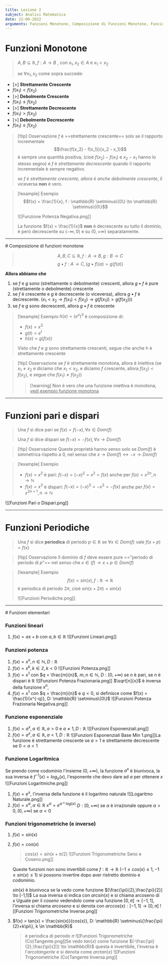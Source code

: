 ```yaml
---
title: Lezione 2
subject: Analisi Matematica
date: 22-09-2022
arguments: Funzioni Monotone, Composizione di Funzioni Monotone, Funzioni Pari o Dispari, Funzioni Periodiche, Funzioni Elementari
---
```

# Funzioni Monotone

> $A,B \subseteq \mathbb{R}, f : A \to B$ , con $x_1, x_2 \in A$ e $x_1 < x_2$
> 
> se $\forall x_1,x_2$ come sopra succede:

- [>] **Strettamente Crescente**
- $f(x_1) < f(x_2)$
- [>] **Debolmente Crescente**
- $f(x_1) \leq f(x_2)$
- [>] **Strettamente Decrescente**
- $f(x_1) > f(x_2)$
- [>]  **Debolmente Decrescente**
- $f(x_1) \geq f(x_2)$

> [!tip] Osservazione
>  _f_ è ==strettamente crescente== solo se il rapporto incrementale $$\frac{f(x_2) - f(x_1)}{x_2 - x_1}$$è sempre una quantità positiva, (cioè $f(x_2) - f(x_1)$ e  $x_2 - x_1$ hanno lo stesso segno) e $f$ è _strettamente decrescente_ quando il rapporto incrementale è sempre negativo.
>  
>  *se $f$ è strettamente crescente, allora è anche debolmente crescente*, il viceversa **non** è vero.


> [!example] Esempio
> $$f(x) = \frac{1}{x}, f : \mathbb{R} \setminus\{0\} \to \mathbb{R} \setminus\{0\}$$
> 
> ![[Funzione Potenza Negativa.png]]
> 
> La funzione $f(x) = \frac{1}{x}$ **non** è decrescente su tutto il dominio, è però decrescente su $(-\infty, 0)$ e su $(0, +\infty)$ separatamente.

<hr>
# Composizione di funzioni monotone

>$$A,B,C \subseteq \mathbb{R}, f : A \to B, g : B \to C$$$$g•f : A \to C, (g•f)(a) = g(f(a))$$

**Allora abbiamo che**
1. se $f$ e $g$ sono (strettamente o debolmente) crescenti, allora $g•f$ è pure (strettamente o debolmente) crescente
2. se $f$ è crescente e $g$ è decrescente (o viceversa), allora $g•f$ è decrescente.
   ($x_1 < x_2 \to f(x_1) < f(x_2) \to g(f(x_1)) > g(f(x_2))$) 
3. se $f$ e $g$ sono decrescenti, allora $g•f$ è crescente

> [!example] Esempio
> $h(x) = (e^x)^3$ è composizione di:
> - $f(x) = x^3$
> -  $g(t) = e^t$
> - $h(x) = g(f(x))$
> 
> Visto che *f* e *g* sono strettamente crescenti, segue che anche h è strettamente crescente

> [!tip] Osservazione
> se *f* è strettamente monotona, allora è iniettiva
> (se $x_1 \neq x_2$ e diciamo che $x_1 < x_2$, e diciamo *f* crescente, allora $f(x_2) < f(x_2)$, e segue che $f(x_1) \neq f(x_2)$)
> > [!warning] Non è vero che una funzione iniettiva è monotona, <u>vedi esempio funzione monotona</u>

<hr>

# Funzioni pari e dispari 

> Una $f$ si dice pa<u></u>ri se $f(x) = f(-x), \forall x \in Dom(f)$
> 
> Una $f$ si dice dispari se $f(-x) = -f(x), \forall x \to Dom(f)$


> [!tip] Osservazione
> Queste proprietà hanno senso solo se $Dom(f)$ è simmetrica rispetto a 0, nel senso che $x \to Dom(f) \leftrightarrow -x \to Dom(f)$

> [!example] Esempio
> - $f(x) = x^2$ è pari: $f(-x) = (-x)^2 = x^2 = f(x)$ 
> 	anche per $f(x) = x^{2n}, n \to \mathbb{N}$
> - $f(x) = x^3$ è dispari: $f(-x) = (-x)^3 = -x^3 = -f(x)$ 
> 	anche per $f(x) = x^{2n+1}, n \to \mathbb{N}$
> 
![[Funzioni Pari o Dispari.png]]

<hr>

# Funzioni Periodiche

> Una *f* si dice **periodica** di periodo $p \in \mathbb{R}$ se $\forall x \in Dom(f)$ vale $f(x+p) = f(x)$

> [!tip] Osservazione
> Il dominio di *f* deve essere pure =="periodo di periodo di $p$"== nel senso che $x \in (f) \to x+p \in Dom(f)$

> [!example] Esempio
> $$f(x) = sin(x), f : \mathbb{R} \to \mathbb{R}$$ 
> è periodica di periodo $2π$, cioè $sin(x + 2\pi) = sin(x)$
> 
> ![[Funzioni Periodiche.png]]

<hr>
# Funzioni elementari

### **Funzioni lineari**

1. $f(x) = ax + b$ con $a,b \in \mathbb{R}$ ![[Funzioni Lineari.png]]
### **Funzioni potenza** 

1. $f(x) = x^n, n \in \mathbb{N}, D: \mathbb{R}$
2. $f(x) = x^k, k \in \mathbb{Z}, k < 0$ ![[Funzioni Potenza.png]]
 3. $f(x) = x^1$ con $q = \frac{m}{n}$, $m,n \in \mathbb{N}$, $D:  [0, +\infty)$ se $n$ è pari, se $n$ è dispari è $\mathbb{R}$ ![[Funzioni Potenza Frazionaria.png]] $\sqrt[n]{x}$ è inversa della funzione $x^n$,
4. $f(x) = x^1$ con $q = \frac{m}{n}$ e $q < 0$, si definisce come $f(x) = \frac{1}{x^{-q}}, D: \mathbb{R} \setminus\{0\}$	![[Funzioni Potenza Frazionaria Negativa.png]]
### **Funzione esponenziale**

1. $f(x) = a^x, a \in \mathbb{R}, a > 0$ e $a \neq 1, D: \mathbb{R}$ ![[Funzioni Esponenziali.png]]
2.  $f(x) = a^x, a \in \mathbb{R}, a < 1, D: \mathbb{R}$ ![[Funzioni Esponenziali Base Min 1.png]]La funzione è strettamente crescente se $a > 1$ e strettamente decrescente se $0 < a < 1$
### **Funzione Logaritmica**

 Se prendo come codominio l'insieme $(0, +\infty)$, la funzione $a^x$ è biunivoca, la sua inversa è $f^{-1}(x) = log_a(x)$, l'esponente che devo dare ad $a$ per ottenere $x$  
 ![[Funzioni Logaritmiche.png]]

1. $f(x) = e^x$, l'inversa della funzione è il logaritmo naturale
   ![[Logaritmo Naturale.png]]
2. $f(x) = x^\alpha, \alpha \in \mathbb{R}$ 
   $x^\alpha  = e^{\alpha*log(x)}$ 
   $D: [0, +\infty)$ se $\alpha$ è irrazionale oppure $\alpha > 0, (0, +\infty)$ se $\alpha < 0$ 
### **Funzioni trigonometriche** (e inverse)
1. $f(x) = sin(x)$
2. $f(x) = cos(x)$ 
   > $cos(x) = sin(x+\pi/2)$ ![[Funzioni Trigonometriche Seno e Coseno.png]]

	Queste funzioni non sono invertibili come $f : \mathbb{R} \to \mathbb{R}$ ($-1 \leq cos(x) \leq 1, -1 \leq sin(x) \leq 1$)
	si possono invertire dopo aver ristretto dominio e codominio.

	$sin(x)$ è biunivoca se la vedo come funzione $[\frac{\pi}{2},\frac{\pi}{2}] \to [-1,1]$
	La sua inversa si indica con $arcsin(x)$ e si chiama arcoseno di $x$
	Uguale per il *coseno* vedendolo come una funzione $[0,\pi] \to [-1,1]$, l'inversa si chiama *arcoseno* e si denota con $arccos(x) : [-1,1] \to [0,\pi]$
	![[Funzioni Trigonometriche Inverse.png]]
3. $f(x) = tan(x) = \frac{sin(x)}{cos(x)}, D: \mathbb{R} \setminus\{\frac{\pi}{2}+k\pi\}, k \in \mathbb{R}$
   > è periodica di periodo $\pi$ ![[Funzioni Trigonometriche (Co)Tangente.png]]Se vedo $tan(x)$ come funzione $(-\frac{\pi}{2},\frac{\pi}{2}) \to \mathbb{R}$ questa è invertibile, l'inversa è l'*arcotangente* e si denota come $arctan(x)$ ![[Funzioni Trigonometriche (Co)Tangente Inversa.png]]